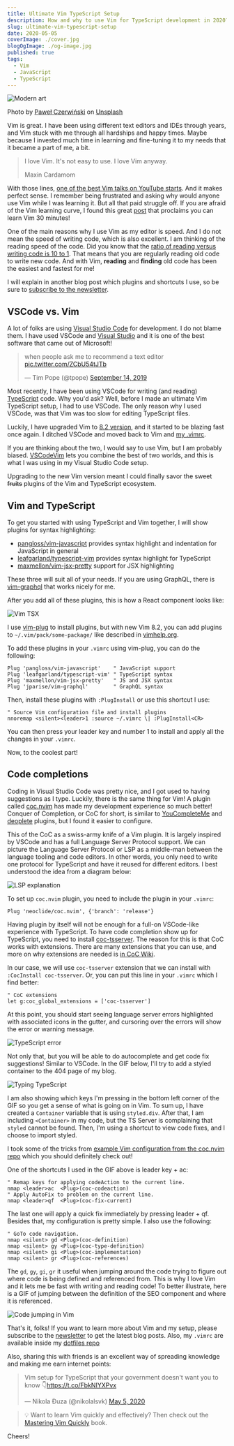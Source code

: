```yaml
---
title: Ultimate Vim TypeScript Setup
description: How and why to use Vim for TypeScript development in 2020?
slug: ultimate-vim-typescript-setup
date: 2020-05-05
coverImage: ./cover.jpg
blogOgImage: ./og-image.jpg
published: true
tags:
  - Vim
  - JavaScript
  - TypeScript
---
```


![Modern art](./cover.jpg)

<div class="photo-caption">
Photo by <a href="https://unsplash.com/@pawel_czerwinski?utm_source=unsplash&utm_medium=referral&utm_content=creditCopyText">Paweł Czerwiński</a> on <a href="https://unsplash.com/s/photos/modern-vim?utm_source=unsplash&utm_medium=referral&utm_content=creditCopyText">Unsplash</a>
</div>

Vim is great. I have been using different text editors and IDEs through years,
and Vim stuck with me through all hardships and happy times. Maybe because I
invested much time in learning and fine-tuning it to my needs that it became a
part of me, a bit.

> I love Vim. It's not easy to use. I love Vim anyway.
>
> Maxin Cardamom

With those lines, [one of the best Vim talks on YouTube starts](https://youtu.be/XA2WjJbmmoM?t=50).
And it makes perfect sense. I remember being frustrated and asking why would
anyone use Vim while I was learning it. But all that paid struggle off. If you
are afraid of the Vim learning curve, I found this great
[post](https://thoughtbot.com/blog/the-vim-learning-curve-is-a-myth) that
proclaims you can learn Vim 30 minutes!

One of the main reasons why I use Vim as my editor is speed. And I do not mean
the speed of writing code, which is also excellent. I am thinking of the reading speed
of the code. Did you know that the [ratio of reading versus writing code is 10 to 1](https://www.goodreads.com/quotes/835238-indeed-the-ratio-of-time-spent-reading-versus-writing-is).
That means that you are regularly reading old code to write new code.
And with Vim, **reading** and **finding** old code has been the easiest and
fastest for me!

I will explain in another blog post which plugins and shortcuts I use, so be
sure to [subscribe to the newsletter](/newsletter).

## VSCode vs. Vim

A lot of folks are using [Visual Studio Code](https://code.visualstudio.com/)
for development. I do not blame them. I have used VSCode and [Visual Studio](https://visualstudio.microsoft.com/)
and it is one of the best software that came out of Microsoft!

<blockquote class="twitter-tweet tw-align-center"><p lang="en" dir="ltr">when people ask me to recommend a text editor <a href="https://t.co/ZCbU54tJTb">pic.twitter.com/ZCbU54tJTb</a></p>&mdash; Tim Pope (@tpope) <a href="https://twitter.com/tpope/status/1172743697315835904?ref_src=twsrc%5Etfw">September 14, 2019</a></blockquote> <script async src="https://platform.twitter.com/widgets.js" charset="utf-8"></script>

Most recently, I have been using VSCode for writing (and reading) [TypeScript](https://www.typescriptlang.org/)
code. Why you'd ask? Well, before I made an ultimate Vim TypeScript
setup, I had to use VSCode. The only reason why I used VSCode, was that Vim was
too slow for editing TypeScript files.

Luckily, I have upgraded Vim to [8.2 version](https://www.vim.org/vim-8.2-released.php),
and it started to be blazing fast once again. I ditched VSCode and moved
back to Vim and [my .vimrc](https://github.com/nikolalsvk/dotfiles/blob/master/.vimrc).

If you are thinking about the two, I would say to use Vim, but I am probably biased.
[VSCodeVim](https://github.com/VSCodeVim/Vim) lets you combine the best of two worlds,
and this is what I was using in my Visual Studio Code setup.

Upgrading to the new Vim version meant I could finally savor the sweet ~~fruits~~
plugins of the Vim and TypeScript ecosystem.

## Vim and TypeScript

To get you started with using TypeScript and Vim together, I will show plugins for
syntax highlighting:

- [pangloss/vim-javascript](https://github.com/pangloss/vim-javascript) provides syntax highlight and indentation for JavaScript in general
- [leafgarland/typescript-vim](https://github.com/leafgarland/typescript-vim) provides syntax highlight for TypeScript
- [maxmellon/vim-jsx-pretty](https://github.com/MaxMEllon/vim-jsx-pretty) support for JSX highlighting

These three will suit all of your needs. If you are using GraphQL, there is
[vim-graphql](https://github.com/jparise/vim-graphql) that works nicely for me.

After you add all of these plugins, this is how a React component looks like:

![Vim TSX](./typescript-highlight.png)

I use [vim-plug](https://github.com/junegunn/vim-plug) to install plugins, but
with new Vim 8.2, you can add plugins to `~/.vim/pack/some-package/` like
described in [vimhelp.org](https://vimhelp.org/repeat.txt.html#packages).

To add these plugins in your `.vimrc` using vim-plug, you can do the following:

```vim
Plug 'pangloss/vim-javascript'    " JavaScript support
Plug 'leafgarland/typescript-vim' " TypeScript syntax
Plug 'maxmellon/vim-jsx-pretty'   " JS and JSX syntax
Plug 'jparise/vim-graphql'        " GraphQL syntax
```

Then, install these plugins with `:PlugInstall` or use this shortcut I use:

```vim
" Source Vim configuration file and install plugins
nnoremap <silent><leader>1 :source ~/.vimrc \| :PlugInstall<CR>
```

You can then press your leader key and number 1 to install and apply all the
changes in your `.vimrc`.

Now, to the coolest part!

## Code completions

Coding in Visual Studio Code was pretty nice, and I got used to having suggestions as I type.
Luckily, there is the same thing for Vim! A plugin called [coc.nvim](https://github.com/neoclide/coc.nvim)
has made my development experience so much better! Conquer of Completion, or
CoC for short, is similar to
[YouCompleteMe](https://github.com/ycm-core/YouCompleteMe) and [deoplete](https://github.com/Shougo/deoplete.nvim) plugins,
but I found it easier to configure.

This of the CoC as a swiss-army knife of a Vim plugin. It is largely inspired
by VSCode and has a full Language Server Protocol support. We can picture the Language Server
Protocol or LSP as a middle-man between the language tooling and
code editors. In other words, you only need to write one protocol for
TypeScript and have it reused for different editors. I best understood the idea
from a diagram below:

![LSP explanation](./lsp-languages-editors.png)

To set up `coc.nvim` plugin, you need to include the plugin in your `.vimrc`:

```vim
Plug 'neoclide/coc.nvim', {'branch': 'release'}
```

Having plugin by itself will not be enough for a full-on VSCode-like experience
with TypeScript. To have code completion show up for TypeScript, you need to install
[coc-tsserver](https://github.com/neoclide/coc-tsserver). The reason for this is that CoC
works with extensions. There are many extensions that you can use, and more on why
extensions are needed is [in CoC Wiki](https://github.com/neoclide/coc.nvim/wiki/Using-coc-extensions).

In our case, we will use `coc-tsserver` extension that we can install with `:CocInstall coc-tsserver`. Or, you can put
this line in your `.vimrc` which I find better:

```vim
" CoC extensions
let g:coc_global_extensions = ['coc-tsserver']
```

At this point, you should start seeing language server errors highlighted with
associated icons in the gutter, and cursoring over the errors will show the
error or warning message.

![TypeScript error](./coc-typescript-error.png)

Not only that, but you will be able to do autocomplete and get code fix
suggestions! Similar to VSCode. In the GIF below, I'll try to add a styled
container to the 404 page of my blog.

![Typing TypeScript](./writing-typescript.gif)

I am also showing which keys I'm pressing in the bottom left corner of the GIF
so you get a sense of what is going on in Vim. To sum up, I have created a
`Container` variable that is using `styled.div`. After that, I am including
`<Container>` in my code, but the TS Server is complaining that `styled` cannot
be found. Then, I'm using a shortcut to view code fixes, and I choose to import
styled.

I took some of the tricks from [example Vim configuration from the coc.nvim repo](https://github.com/neoclide/coc.nvim#example-vim-configuration)
which you should definitely check out!

One of the shortcuts I used in the GIF above is leader key + ac:

```vim
" Remap keys for applying codeAction to the current line.
nmap <leader>ac  <Plug>(coc-codeaction)
" Apply AutoFix to problem on the current line.
nmap <leader>qf  <Plug>(coc-fix-current)
```

The last one will apply a quick fix immediately by pressing leader + qf.
Besides that, my configuration is pretty simple. I also use the following:

```vim
" GoTo code navigation.
nmap <silent> gd <Plug>(coc-definition)
nmap <silent> gy <Plug>(coc-type-definition)
nmap <silent> gi <Plug>(coc-implementation)
nmap <silent> gr <Plug>(coc-references)
```

The `gd`, `gy`, `gi`, `gr` it useful when jumping around the code trying to
figure out where code is being defined and referenced from. This is why I love
Vim and it lets me be fast with writing and reading code! To better illustrate,
here is a GIF of jumping between the definition of the SEO component and where
it is referenced.

![Code jumping in Vim](./code-jumping.gif)

That's it, folks! If you want to learn more about Vim and my setup, please
subscribe to the [newsletter](/newsletter) to get the latest blog posts.
Also, my `.vimrc` are available inside my [dotfiles repo](https://github.com/nikolalsvk/dotfiles)

Also, sharing this with friends is an excellent way of spreading knowledge and
making me earn internet points:

<blockquote class="twitter-tweet tw-align-center"><p lang="en" dir="ltr">Vim setup for TypeScript that your government doesn&#39;t want you to know 👇<a href="https://t.co/FbkNIYXPvx">https://t.co/FbkNIYXPvx</a></p>&mdash; Nikola Đuza (@nikolalsvk) <a href="https://twitter.com/nikolalsvk/status/1257611712909500424?ref_src=twsrc%5Etfw">May 5, 2020</a></blockquote> <script async src="https://platform.twitter.com/widgets.js" charset="utf-8"></script>

> 💡 Want to learn Vim quickly and effectively? Then check out
> the [Mastering Vim Quickly](https://gumroad.com/a/561247347) book.

Cheers!
